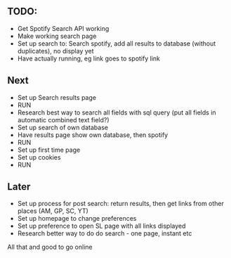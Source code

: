 ## TODO:

* Get Spotify Search API working
* Make working search page
* Set up search to: Search spotify, add all results to database (without duplicates), no display yet
* Have actually running, eg link goes to spotify link

## Next

* Set up Search results page
* RUN
* Research best way to search all fields with sql query (put all fields in automatic combined text field?)
* Set up search of own database
* Have results page show own database, then spotify
* RUN
* Set up first time page
* Set up cookies
* RUN

## Later

* Set up process for post search: return results, then get links from other places (AM, GP, SC, YT)
* Set up homepage to change preferences
* Set up preference to open SL page with all links displayed
* Research better way to do do search - one page, instant etc

All that and good to go online
